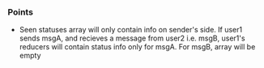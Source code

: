 ### Points 
- Seen statuses array will only contain info on sender's side. If user1 sends msgA, and recieves a message from user2 i.e. msgB, user1's reducers will contain status info only for msgA. For msgB, array will be empty

